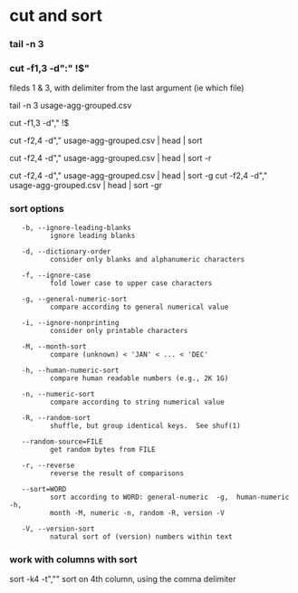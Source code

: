 # cut and sort

### tail -n 3

###  cut -f1,3 -d":" !$"
fileds 1 & 3, with delimiter from the last argument (ie which file)

tail -n 3 usage-agg-grouped.csv

cut -f1,3 -d"," !$

cut -f2,4 -d"," usage-agg-grouped.csv | head | sort


cut -f2,4 -d"," usage-agg-grouped.csv | head | sort -r

cut -f2,4 -d"," usage-agg-grouped.csv | head | sort -g
cut -f2,4 -d"," usage-agg-grouped.csv | head | sort -gr


### sort options
       -b, --ignore-leading-blanks
              ignore leading blanks

       -d, --dictionary-order
              consider only blanks and alphanumeric characters

       -f, --ignore-case
              fold lower case to upper case characters

       -g, --general-numeric-sort
              compare according to general numerical value

       -i, --ignore-nonprinting
              consider only printable characters

       -M, --month-sort
              compare (unknown) < 'JAN' < ... < 'DEC'

       -h, --human-numeric-sort
              compare human readable numbers (e.g., 2K 1G)

       -n, --numeric-sort
              compare according to string numerical value

       -R, --random-sort
              shuffle, but group identical keys.  See shuf(1)

       --random-source=FILE
              get random bytes from FILE

       -r, --reverse
              reverse the result of comparisons

       --sort=WORD
              sort according to WORD: general-numeric  -g,  human-numeric  -h,
              month -M, numeric -n, random -R, version -V

       -V, --version-sort
              natural sort of (version) numbers within text


### work with columns with sort
sort -k4 -t",""
sort on 4th column, using the comma delimiter













